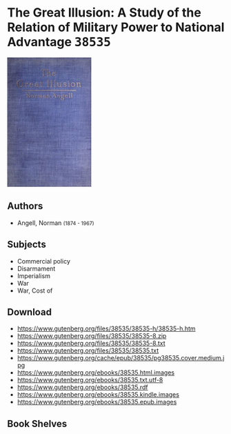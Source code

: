 # The Great Illusion: A Study of the Relation of Military Power to National Advantage <kbd>38535</kbd>

![](./cover.medium.jpg "")

## Authors


 - Angell, Norman <small>(1874 - 1967)</small>

## Subjects


 - Commercial policy
 - Disarmament
 - Imperialism
 - War
 - War, Cost of

## Download


 - https://www.gutenberg.org/files/38535/38535-h/38535-h.htm
 - https://www.gutenberg.org/files/38535/38535-8.zip
 - https://www.gutenberg.org/files/38535/38535-8.txt
 - https://www.gutenberg.org/files/38535/38535.txt
 - https://www.gutenberg.org/cache/epub/38535/pg38535.cover.medium.jpg
 - https://www.gutenberg.org/ebooks/38535.html.images
 - https://www.gutenberg.org/ebooks/38535.txt.utf-8
 - https://www.gutenberg.org/ebooks/38535.rdf
 - https://www.gutenberg.org/ebooks/38535.kindle.images
 - https://www.gutenberg.org/ebooks/38535.epub.images

## Book Shelves


